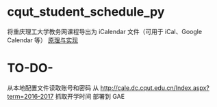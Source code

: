 # cqut_student_schedule_py
将重庆理工大学教务网课程导出为 iCalendar 文件（可用于 iCal、Google Calendar 等）
[原理与实现](http://acbetter.com/2016/12/01/%E5%96%B5%E8%AF%BE%E8%A1%A8%F0%9F%90%B1%20%E5%8E%9F%E7%90%86%E4%B8%8E%E5%AE%9E%E7%8E%B0%20by%20Python%203/)

# TO-DO-
从本地配置文件读取账号和密码
从 http://cale.dc.cqut.edu.cn/Index.aspx?term=2016-2017 抓取开学时间
部署到 GAE

